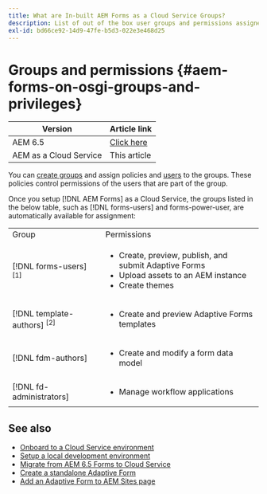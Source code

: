 ```yaml
---
title: What are In-built AEM Forms as a Cloud Service Groups? 
description: List of out of the box user groups and permissions assigned to each group 
exl-id: bd66ce92-14d9-47fe-b5d3-022e3e468d25
---
```

# Groups and permissions {#aem-forms-on-osgi-groups-and-privileges}

| Version | Article link |
| -------- | ---------------------------- |
| AEM 6.5  |    [Click here](https://experienceleague.adobe.com/docs/experience-manager-65/forms/manage-administer-aem-forms/forms-groups-privileges-tasks.html)                |
| AEM as a Cloud Service     | This article        |

You can [create groups](https://experienceleague.adobe.com/docs/experience-manager-learn/cloud-service/accessing/aem-users-groups-and-permissions.html#accessing) and assign policies and [users](https://experienceleague.adobe.com/docs/experience-manager-learn/cloud-service/accessing/aem-users-groups-and-permissions.html#accessing) to the groups. These policies control permissions of the users that are part of the group.

Once you setup [!DNL AEM Forms] as a Cloud Service, the groups listed in the below table, such as [!DNL forms-users] and forms-power-user, are automatically available for assignment:

<table>
 <tbody>
  <tr>
   <td>Group</td> 
   <td>Permissions</td> 
  </tr>
  <tr>
   <td>[!DNL forms-users] <sup>[1]</sup></td> 
   <td>
    <ul> 
     <li>Create, preview, publish, and submit Adaptive Forms</li> 
    <!-- <li>Create, preview, and publish interactive communications and document fragments</li> -->
     <li>Upload assets to an AEM instance</li> 
     <li>Create themes</li> 
    </ul> </td> 
  </tr>
  <!-- <tr>
   <td>[!DNL forms-power-user]</td> 
   <td>
    <ul> 
     <li>Create, preview, publish, and submit Adaptive Forms</li> 
     <li>Create, preview, and publish interactive communications and document fragments</li> 
     <li>Create scripts for Adaptive Forms using code editor</li> 
     <li>Upload assets including scripts</li> 
     <li>Create themes</li> 
     <li>Import packages containing XDP</li> 
    </ul> </td> 
  </tr>
 <tr>
   <td>forms-submission-reviewers</td> 
   <td>
    <ul> 
     <li>Review submissions</li> 
     <li>Approve or reject submissions</li> 
    </ul> </td> 
  </tr> -->
  <tr>
   <td>[!DNL template-authors] <sup>[2]</sup></td> 
   <td>
    <ul> 
     <li>Create and preview Adaptive Forms <!-- or interactive communications --> templates</li> 
    </ul> </td> 
  </tr>
  <tr>
   <td><p>[!DNL fdm-authors]</p> </td> 
   <td>
    <ul> 
     <li>Create and modify a form data model</li> 
    </ul> </td> 
  </tr>
  <!-- <tr>
   <td>cm-agent-users</td> 
   <td>
    <ul> 
     <li>Access Correspondence Management letters or interactive communications using Agent UI</li> 
    </ul> </td> 
  </tr> --> 
  <!-- <tr>
   <td><p>workflow-editors</p> </td> 
   <td>
    <ul> -->
    <!-- <li>Create an inbox application</li>  -->
    <!-- <li>Create a workflow model</li> 
    </ul> </td> 
  </tr>
  <tr>
   <td>[!DNL workflow-users]</td> 
   <td>
    <ul> 
     <li>Use AEM inbox applications<br /> -->
     <!-- 
     <strong>Note: </strong>You must have cm-agent-users and [!DNL workflow-users] group assignments to access Interactive Communications Agent UI in AEM inbox.</li>  -->
    </ul> </td> 
  </tr>
  <tr>
   <td>[!DNL fd-administrators]</td> 
   <td>
    <ul> 
     <!-- <li>Configure PDF Generator</li> --> 
     <!-- <li>Configure Watched folder</li> -->
     <li>Manage workflow applications</li> 
    </ul> </td> 
  </tr>
 </tbody>
</table>

## See also

* [Onboard to a Cloud Service environment](/help/forms/setup-forms-cloud-service.md)
* [Setup a local development environment](/help/forms/setup-local-development-environment.md)
* [Migrate from AEM 6.5 Forms to Cloud Service](/help/forms/migrate-to-forms-as-a-cloud-service.md)
* [Create a standalone Adaptive Form](/help/forms/creating-adaptive-form-core-components.md)
* [Add an Adaptive Form to AEM Sites page](/help/forms/create-or-add-an-adaptive-form-to-aem-sites-page.md)



